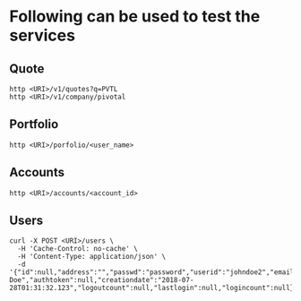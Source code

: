 # Following can be used to test the services

## Quote
```
http <URI>/v1/quotes?q=PVTL
http <URI>/v1/company/pivotal
```

## Portfolio
```
http <URI>/porfolio/<user_name>
```

## Accounts
```
http <URI>/accounts/<account_id>
```

## Users
```
curl -X POST <URI>/users \
  -H 'Cache-Control: no-cache' \
  -H 'Content-Type: application/json' \
  -d '{"id":null,"address":"","passwd":"password","userid":"johndoe2","email":"anon@springsource.com","creditcard":"","fullname":"John Doe","authtoken":null,"creationdate":"2018-07-28T01:31:32.123","logoutcount":null,"lastlogin":null,"logincount":null}'
```
